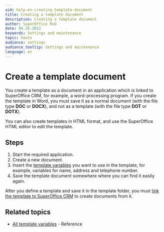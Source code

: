 ```yaml
---
uid: help-en-creating-template-document
title: Creating a template document
description: Creating a template document
author: SuperOffice RnD
date: 06.29.2022
keywords: Settings and maintenance
topic: howto
audience: settings
audience_tooltip: Settings and maintenance
language: en
---
```


# Create a template document

You create a template as a document in an application which is linked to SuperOffice CRM, for example, a word-processing program. If you create the template in Word, you must save it as a normal document (with the file type **DOC** or **DOCX**), and not as a template (with the file type **DOT** or **DOTX**).

You can also create templates in HTML format, and use the SuperOffice HTML editor to edit the template.

## Steps

1. Start the required application.
2. Create a new document.
3. Insert the [template variables][1] you want to use in the template, for example, variables for name, address and telephone number.
4. Save the template document somewhere where you can find it easily again.

After you define a template and save it in the template folder, you must [link the template to SuperOffice CRM][2] to create documents from it.

## Related topics

* [All template variables][3] - Reference

<!-- Referenced links -->
[1]: ../../../document/learn/template-variables.md
[2]: add-template.md
[3]: ../../../../en/document/templates/variables/index.md

<!-- Referenced images -->